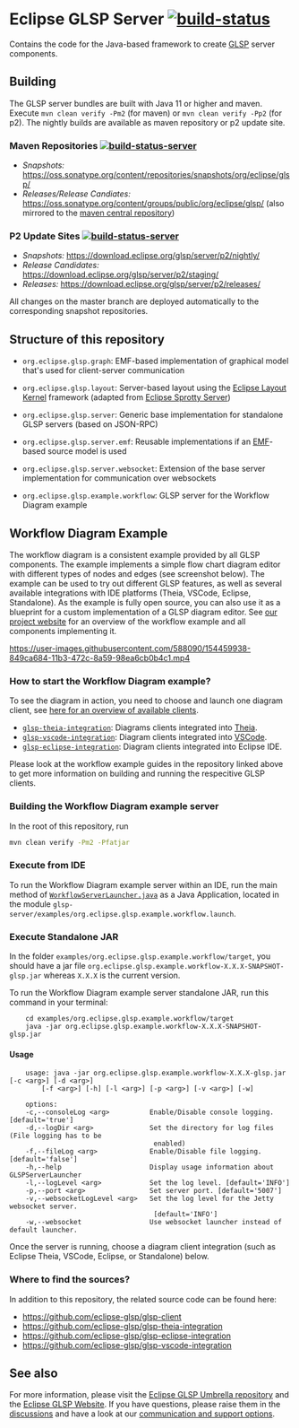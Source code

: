 # Eclipse GLSP Server [![build-status](https://img.shields.io/jenkins/build?jobUrl=https%3A%2F%2Fci.eclipse.org%2Fglsp%2Fjob%2Feclipse-glsp%2Fjob%2Fglsp-server%2Fjob%2Fmaster%2F)](https://ci.eclipse.org/glsp/job/eclipse-glsp/job/glsp-server/job/master/)

Contains the code for the Java-based framework to create [GLSP](https://github.com/eclipse-glsp/glsp) server components.

## Building

The GLSP server bundles are built with Java 11 or higher and maven.
Execute `mvn clean verify -Pm2` (for maven) or `mvn clean verify -Pp2` (for p2).
The nightly builds are available as maven repository or p2 update site.

### Maven Repositories [![build-status-server](https://img.shields.io/jenkins/build?jobUrl=https://ci.eclipse.org/glsp/job/deploy-m2-glsp-server/&label=publish)](https://ci.eclipse.org/glsp/job/deploy-m2-glsp-server/)

- *Snapshots:* <https://oss.sonatype.org/content/repositories/snapshots/org/eclipse/glsp/>
- *Releases/Release Candiates:* <https://oss.sonatype.org/content/groups/public/org/eclipse/glsp/> (also mirrored to the [maven central repository](https://search.maven.org/search?q=org.eclipse.glsp))

### P2 Update Sites   [![build-status-server](https://img.shields.io/jenkins/build?jobUrl=https://ci.eclipse.org/glsp/job/deploy-p2-glsp-server/&label=publish)](https://ci.eclipse.org/glsp/job/deploy-p2-glsp-server/)

- *Snapshots:* <https://download.eclipse.org/glsp/server/p2/nightly/>
- *Release Candidates:* <https://download.eclipse.org/glsp/server/p2/staging/>
- *Releases:* <https://download.eclipse.org/glsp/server/p2/releases/>

All changes on the master branch are deployed automatically to the corresponding snapshot repositories.

## Structure of this repository

- `org.eclipse.glsp.graph`: EMF-based implementation of graphical model that's used for client-server communication
- `org.eclipse.glsp.layout`: Server-based layout using the [Eclipse Layout Kernel](https://www.eclipse.org/elk/) framework (adapted from [Eclipse Sprotty Server](https://www.github.com/eclipse/sprotty-server))
- `org.eclipse.glsp.server`: Generic base implementation for standalone GLSP servers (based on JSON-RPC)
- `org.eclipse.glsp.server.emf`: Reusable implementations if an [EMF](https://www.eclipse.org/modeling/emf/)-based source model is used
- `org.eclipse.glsp.server.websocket`: Extension of the base server implementation for communication over websockets

- `org.eclipse.glsp.example.workflow`: GLSP server for the Workflow Diagram example

## Workflow Diagram Example

The workflow diagram is a consistent example provided by all GLSP components.
The example implements a simple flow chart diagram editor with different types of nodes and edges (see screenshot below).
The example can be used to try out different GLSP features, as well as several available integrations with IDE platforms (Theia, VSCode, Eclipse, Standalone).
As the example is fully open source, you can also use it as a blueprint for a custom implementation of a GLSP diagram editor.
See [our project website](https://www.eclipse.org/glsp/documentation/#workflowoverview) for an overview of the workflow example and all components implementing it.

https://user-images.githubusercontent.com/588090/154459938-849ca684-11b3-472c-8a59-98ea6cb0b4c1.mp4

### How to start the Workflow Diagram example?

To see the diagram in action, you need to choose and launch one diagram client, see [here for an overview of available clients](https://www.eclipse.org/glsp/examples/#workflowoverview).

-   [`glsp-theia-integration`](https://github.com/eclipse-glsp/glsp-theia-integration): Diagrams clients integrated into [Theia](https://github.com/theia-ide/theia).
-   [`glsp-vscode-integration`](https://github.com/eclipse-glsp/glsp-vscode-integration): Diagram clients integrated into [VSCode](https://github.com/microsoft/vscode).
-   [`glsp-eclipse-integration`](https://github.com/eclipse-glsp/glsp-eclipse-integration): Diagram clients integrated into Eclipse IDE.

Please look at the workflow example guides in the repository linked above to get more information on building and running the respecitive GLSP clients.

### Building the Workflow Diagram example server

In the root of this repository, run

```bash
mvn clean verify -Pm2 -Pfatjar
```

### Execute from IDE

To run the Workflow Diagram example server within an IDE, run the main method of
[`WorkflowServerLauncher.java`](./examples/org.eclipse.glsp.example.workflow/src/org/eclipse/glsp/example/workflow/launch/WorkflowServerLauncher.java) as a Java Application, located in the module `glsp-server/examples/org.eclipse.glsp.example.workflow.launch`.

### Execute Standalone JAR

In the folder `examples/org.eclipse.glsp.example.workflow/target`, you should have a jar file `org.eclipse.glsp.example.workflow-X.X.X-SNAPSHOT-glsp.jar` whereas `X.X.X` is the current version.

To run the Workflow Diagram example server standalone JAR, run this command in your terminal:

```console
    cd examples/org.eclipse.glsp.example.workflow/target
    java -jar org.eclipse.glsp.example.workflow-X.X.X-SNAPSHOT-glsp.jar
```

#### Usage

```console
    usage: java -jar org.eclipse.glsp.example.workflow-X.X.X-glsp.jar [-c <arg>] [-d <arg>]
        [-f <arg>] [-h] [-l <arg>] [-p <arg>] [-v <arg>] [-w]

    options:
    -c,--consoleLog <arg>          Enable/Disable console logging. [default='true']
    -d,--logDir <arg>              Set the directory for log files (File logging has to be
                                    enabled)
    -f,--fileLog <arg>             Enable/Disable file logging. [default='false']
    -h,--help                      Display usage information about GLSPServerLauncher
    -l,--logLevel <arg>            Set the log level. [default='INFO']
    -p,--port <arg>                Set server port. [default='5007']
    -v,--websocketLogLevel <arg>   Set the log level for the Jetty websocket server.
                                    [default='INFO']
    -w,--websocket                 Use websocket launcher instead of default launcher.
```

Once the server is running, choose a diagram client integration (such as Eclipse Theia, VSCode, Eclipse, or Standalone) below.

### Where to find the sources?

In addition to this repository, the related source code can be found here:

- <https://github.com/eclipse-glsp/glsp-client>
- <https://github.com/eclipse-glsp/glsp-theia-integration>
- <https://github.com/eclipse-glsp/glsp-eclipse-integration>
- <https://github.com/eclipse-glsp/glsp-vscode-integration>

## See also

For more information, please visit the [Eclipse GLSP Umbrella repository](https://github.com/eclipse-glsp/glsp) and the [Eclipse GLSP Website](https://www.eclipse.org/glsp/).
If you have questions, please raise them in the [discussions](https://github.com/eclipse-glsp/glsp/discussions) and have a look at our [communication and support options](https://www.eclipse.org/glsp/contact/).
